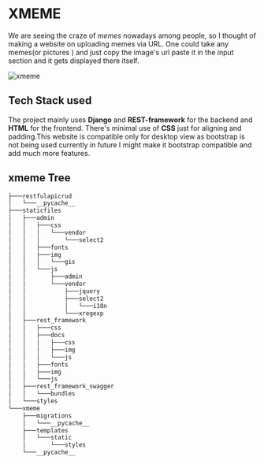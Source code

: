 # XMEME

We are seeing the craze of *memes* nowadays among people, so I thought of making a website on uploading memes via URL.
One could take any memes(or pictures ) and just copy the image's url paste it in the input section and it gets displayed there itself.

![xmeme](https://gitlab.crio.do/COHORT_ME_BUILDOUT_XMEME_ENROLL_1612436694845/saptarsheesarkar001-me_buildout_xmeme/xmemeAPI/xmeme.JPG?raw=true)

## Tech Stack used
The project mainly uses __Django__ and __REST-framework__ for the backend and __HTML__ for the frontend.
There's minimal use of __CSS__ just for aligning and padding.This website is compatible only for desktop view as bootstrap is not being used currently in future I might make it bootstrap compatible and add much more features.

## xmeme Tree

```bash
├───restfulapicrud
│   └───__pycache__
├───staticfiles
│   ├───admin
│   │   ├───css
│   │   │   └───vendor
│   │   │       └───select2
│   │   ├───fonts
│   │   ├───img
│   │   │   └───gis
│   │   └───js
│   │       ├───admin
│   │       └───vendor
│   │           ├───jquery
│   │           ├───select2
│   │           │   └───i18n
│   │           └───xregexp
│   ├───rest_framework
│   │   ├───css
│   │   ├───docs
│   │   │   ├───css
│   │   │   ├───img
│   │   │   └───js
│   │   ├───fonts
│   │   ├───img
│   │   └───js
│   ├───rest_framework_swagger
│   │   └───bundles
│   └───styles
└───xmeme
    ├───migrations
    │   └───__pycache__
    ├───templates
    │   └───static
    │       └───styles
    └───__pycache__
```


